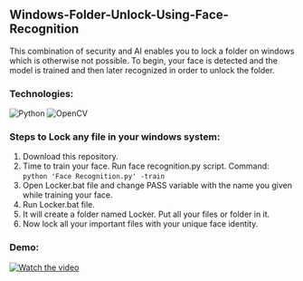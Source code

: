 ## Windows-Folder-Unlock-Using-Face-Recognition
This combination of security and AI enables you to lock a folder on windows which is otherwise not possible. To begin, your face is detected and the model is trained and then later recognized in order to unlock the folder.

### Technologies: 
![Python](https://img.shields.io/badge/-Python-black?style=flat-square&logo=python)
![OpenCV](https://img.shields.io/badge/-OpenCV-black?style=flat-square&logo=opencv)

### Steps to Lock any file in your windows system:
<ol>
  <li>
    Download this repository.
  </li>
  <li>
    Time to train your face. Run face recognition.py script. Command: <code>python 'Face Recognition.py' -train</code>
  </li>
  <li>
    Open Locker.bat file and change PASS variable with the name you given while training your face.
  </li>
  <li>
    Run Locker.bat file.
  </li>
  <li>
    It will create a folder named Locker. Put all your files or folder in it.
  </li>
  <li>
    Now lock all your important files with your unique face identity.
  </li>
</ol>

### Demo:
[![Watch the video](https://github.com/Fractal393/Windows-Folder-Unlock-Using-Face-Recognition/assets/54801158/3a146c72-4cab-4f2c-a5d7-548ac366702f)](https://drive.google.com/file/d/1yt6jFP64AMylh14QLTXm0MGNpzdX69MC/view)
